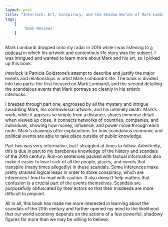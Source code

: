 ```yaml
---
layout: post
title: "Interlock: Art, Conspiracy, and the Shadow Worlds of Mark Lombardi by Patricia Goldstone"
tags:
    [
        'Book Reviews'
    ]
---
```


Mark Lombardi dropped onto my radar in 2016 while I was listening to <a href="http://www.ttbook.org/book/art-conspiracy-and-mark-lombardi">a podcast</a> in which his artwork and contentious life story was the subject. I was intrigued and wanted to learn more about Mark and his art, so I picked up this book.

_Interlock_ is Patricia Goldstone’s attempt to describe and justify the major events and relationships in artist Mark Lombardi’s life. The book is divided into two parts: the first focused on Mark Lombardi, and the second detailing the scandalous events that Mark portrays so cleanly in his artistic interlocks.

I breezed through part one, engrossed by all the mystery and intrigue swaddling Mark, his controversial artwork, and his untimely death. Mark’s work, while it appears so simple from a distance, shares immense detail when viewed up close. It connects networks of countries, companies, and individuals, showing how money, influence, and power move through each node. Mark’s drawings offer explanations for how scandalous economic and political events are able to take place outside of public knowledge.

Part two was very informative, but I struggled at times to follow. Admittedly, this is due in part to my barebones knowledge of the history and scandals of the 20th century. Run-on sentences packed with factual information also make it easier to lose track of all the people, places, and events that transpire (many times allegedly) in these scandals. Some inferences make pretty strained logical leaps in order to stoke conspiracy, which are inferences I tend to read with caution. It also doesn’t help matters that confusion is a crucial part of the events themselves. Scandals are purposefully obfuscated by their actors so that their misdeeds are more difficult to pinpoint.

All in all, this book has made me more interested in learning about the scandals of the 20th century and further opened my mind to the likelihood that our world economy depends on the actions of a few powerful, shadowy figures far more than we may be willing to believe.
